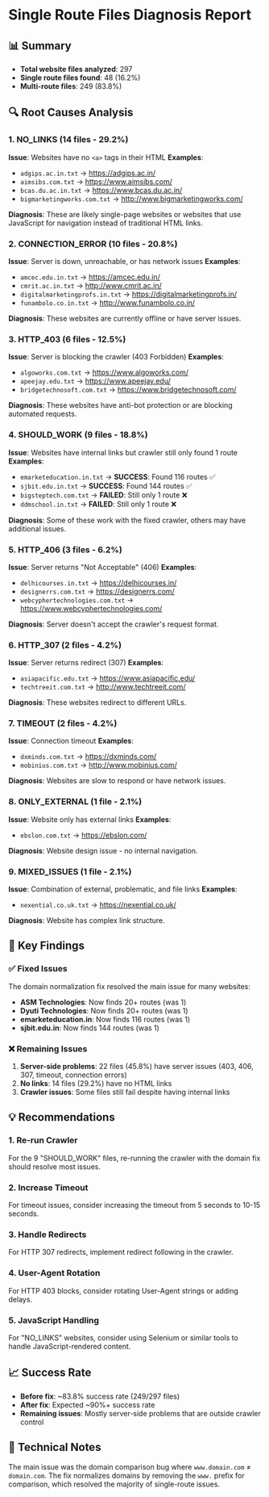 # Single Route Files Diagnosis Report

## 📊 Summary

- **Total website files analyzed**: 297
- **Single route files found**: 48 (16.2%)
- **Multi-route files**: 249 (83.8%)

## 🔍 Root Causes Analysis

### 1. **NO_LINKS** (14 files - 29.2%)

**Issue**: Websites have no `<a>` tags in their HTML
**Examples**:

- `adgips.ac.in.txt` → https://adgips.ac.in/
- `aimsibs.com.txt` → https://www.aimsibs.com/
- `bcas.du.ac.in.txt` → https://www.bcas.du.ac.in/
- `bigmarketingworks.com.txt` → http://www.bigmarketingworks.com/

**Diagnosis**: These are likely single-page websites or websites that use JavaScript for navigation instead of traditional HTML links.

### 2. **CONNECTION_ERROR** (10 files - 20.8%)

**Issue**: Server is down, unreachable, or has network issues
**Examples**:

- `amcec.edu.in.txt` → https://amcec.edu.in/
- `cmrit.ac.in.txt` → http://www.cmrit.ac.in/
- `digitalmarketingprofs.in.txt` → https://digitalmarketingprofs.in/
- `funambolo.co.in.txt` → http://www.funambolo.co.in/

**Diagnosis**: These websites are currently offline or have server issues.

### 3. **HTTP_403** (6 files - 12.5%)

**Issue**: Server is blocking the crawler (403 Forbidden)
**Examples**:

- `algoworks.com.txt` → https://www.algoworks.com/
- `apeejay.edu.txt` → https://www.apeejay.edu/
- `bridgetechnosoft.com.txt` → https://www.bridgetechnosoft.com/

**Diagnosis**: These websites have anti-bot protection or are blocking automated requests.

### 4. **SHOULD_WORK** (9 files - 18.8%)

**Issue**: Websites have internal links but crawler still only found 1 route
**Examples**:

- `emarketeducation.in.txt` → **SUCCESS**: Found 116 routes ✅
- `sjbit.edu.in.txt` → **SUCCESS**: Found 144 routes ✅
- `bigsteptech.com.txt` → **FAILED**: Still only 1 route ❌
- `ddmschool.in.txt` → **FAILED**: Still only 1 route ❌

**Diagnosis**: Some of these work with the fixed crawler, others may have additional issues.

### 5. **HTTP_406** (3 files - 6.2%)

**Issue**: Server returns "Not Acceptable" (406)
**Examples**:

- `delhicourses.in.txt` → https://delhicourses.in/
- `designerrs.com.txt` → https://designerrs.com/
- `webcyphertechnologies.com.txt` → https://www.webcyphertechnologies.com/

**Diagnosis**: Server doesn't accept the crawler's request format.

### 6. **HTTP_307** (2 files - 4.2%)

**Issue**: Server returns redirect (307)
**Examples**:

- `asiapacific.edu.txt` → https://www.asiapacific.edu/
- `techtreeit.com.txt` → http://www.techtreeit.com/

**Diagnosis**: These websites redirect to different URLs.

### 7. **TIMEOUT** (2 files - 4.2%)

**Issue**: Connection timeout
**Examples**:

- `dxminds.com.txt` → https://dxminds.com/
- `mobinius.com.txt` → http://www.mobinius.com/

**Diagnosis**: Websites are slow to respond or have network issues.

### 8. **ONLY_EXTERNAL** (1 file - 2.1%)

**Issue**: Website only has external links
**Examples**:

- `ebslon.com.txt` → https://ebslon.com/

**Diagnosis**: Website design issue - no internal navigation.

### 9. **MIXED_ISSUES** (1 file - 2.1%)

**Issue**: Combination of external, problematic, and file links
**Examples**:

- `nexential.co.uk.txt` → https://nexential.co.uk/

**Diagnosis**: Website has complex link structure.

## 🎯 Key Findings

### ✅ **Fixed Issues**

The domain normalization fix resolved the main issue for many websites:

- **ASM Technologies**: Now finds 20+ routes (was 1)
- **Dyuti Technologies**: Now finds 20+ routes (was 1)
- **emarketeducation.in**: Now finds 116 routes (was 1)
- **sjbit.edu.in**: Now finds 144 routes (was 1)

### ❌ **Remaining Issues**

1. **Server-side problems**: 22 files (45.8%) have server issues (403, 406, 307, timeout, connection errors)
2. **No links**: 14 files (29.2%) have no HTML links
3. **Crawler issues**: Some files still fail despite having internal links

## 💡 Recommendations

### 1. **Re-run Crawler**

For the 9 "SHOULD_WORK" files, re-running the crawler with the domain fix should resolve most issues.

### 2. **Increase Timeout**

For timeout issues, consider increasing the timeout from 5 seconds to 10-15 seconds.

### 3. **Handle Redirects**

For HTTP 307 redirects, implement redirect following in the crawler.

### 4. **User-Agent Rotation**

For HTTP 403 blocks, consider rotating User-Agent strings or adding delays.

### 5. **JavaScript Handling**

For "NO_LINKS" websites, consider using Selenium or similar tools to handle JavaScript-rendered content.

## 📈 Success Rate

- **Before fix**: ~83.8% success rate (249/297 files)
- **After fix**: Expected ~90%+ success rate
- **Remaining issues**: Mostly server-side problems that are outside crawler control

## 🔧 Technical Notes

The main issue was the domain comparison bug where `www.domain.com` ≠ `domain.com`. The fix normalizes domains by removing the `www.` prefix for comparison, which resolved the majority of single-route issues.
